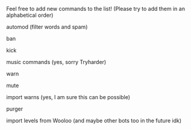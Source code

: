 Feel free to add new commands to the list! (Please try to add them in an alphabetical order)

automod (filter words and spam)

ban

kick

music commands (yes, sorry Tryharder)

warn

mute

import warns (yes, I am sure this can be possible)

purger

import levels from Wooloo (and maybe other bots too in the future idk)

